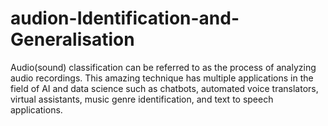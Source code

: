 # audion-Identification-and-Generalisation
Audio(sound) classification can be referred to as the process of analyzing audio recordings. This amazing technique has multiple applications in the field of AI and data science such as chatbots, automated voice translators, virtual assistants, music genre identification, and text to speech applications.
